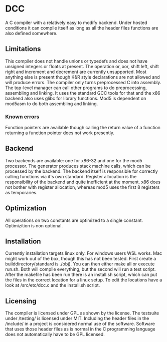 # DCC
A C compiler with a relatively easy to modify backend. Under hosted conditions it can compile itself as long as all the header files functions are also defined somewhere.
## Limitations
This compiler does not handle unions or typedefs and does not have unsigned integers or floats at present. The operation or, xor, shift left, shift right and increment and decrement are currently unsupported.
Most anything else is present though K&R style declarations are not allowed and will produce errors.
The compiler only turns preprocessed C into assembly. The top-level manager can call other programs to do preprocessing, assembling and linking. It uses the standard GCC tools for that and the x86 backend also uses glibc for library functions. Mod5 is dependent on mod5asm to do both assembling and linking.
### Known errors
Function pointers are available though calling the return value of a function returning a function pointer does not work presently.
## Backend
Two backends are available: one for x86-32 and one for the mod5 processor. The generator produces stack machine calls, which can be processed by the backend. The backend itself is responsible for correctly calling functions via it's own standard. Register allocation is the responsibility of the backend and quite inefficient at the moment. x86 does not bother with register allocation, whereas mod5 uses the first 8 registers as temporaries.
## Optimization
All operations on two constants are optimized to a single constant. Optimizition is non optional.
## Installation
Currently installation targets linux only. For windows users WSL works. Mac might work out of the box, though this has not been tested.
First create a builddirectory(standard is ./obj). You can then either make all or execute run.sh. Both will compile everything, but the second will run a test script. 
After the makefile has been run there is an install.sh script, which can put the files in the correct location for a linux setup. To edit the locations have a look at /src/etc/dcc.c and the install.sh script.
## Licensing
The compiler is licensed under GPL as shown by the license. The testsuite under /testing/ is licensed under MIT. 
Including the header files in the /include/ in a project is considered normal use of the software. Software that uses those header files as is normal in the C programming language does not automatically have to be GPL licensed.
